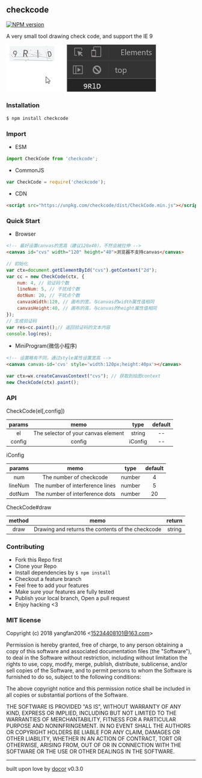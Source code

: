 ## checkcode 
[![NPM version](https://img.shields.io/npm/v/checkcode.svg?style=flat)](https://www.npmjs.com/package/checkcode)

A very small tool drawing check code, and support the IE 9

![checkcode](https://raw.githubusercontent.com/Yangfan2016/PicBed/master/Blog/draw-checkcode.gif)

### Installation
```bash
$ npm install checkcode
```
### Import
- ESM
```js
import CheckCode from 'checkcode';
```
- CommonJS
```js
var CheckCode = require('checkcode');
```
- CDN

```html
<script src="https://unpkg.com/checkcode/dist/CheckCode.min.js"></script>
```

### Quick Start

- Browser

```html
<!-- 最好设置canvas的宽高（建议120x40），不然会被拉伸 -->
<canvas id="cvs" width="120" height="40">浏览器不支持canvas</canvas>
```

```js
// 初始化
var ctx=document.getElementById("cvs").getContext("2d");
var cc = new CheckCode(ctx, {
    num: 4, // 验证码个数 
    lineNum: 5, // 干扰线个数
    dotNum: 20, // 干扰点个数
    canvasWidth:120, // 画布的宽，与canvas的width属性值相同
    canvasHeight:40, // 画布的高，与canvas的height属性值相同
});
// 生成验证码
var res=cc.paint();// 返回验证码的文本内容
console.log(res);

```

- MiniProgram(微信小程序)

```html
<!-- 设置略有不同，通过style属性设置宽高 -->
<canvas canvas-id='cvs' style='width:120px;height:40px'></canvas>
```

```js
var ctx=wx.createCanvasContext("cvs"); // 获取到绘图context
new CheckCode(ctx).paint();
```


### API

CheckCode(el[,config])

| params | memo | type | default |
| :----: | :--: | :--: | :-----: |
| el | The selector of your canvas element | string | -- |
| config | config | iConfig | -- |

iConfig

| params | memo | type | default |
| :----: | :--: | :--: | :-----: |
| num | The number of checkcode | number | 4 |
| lineNum | The number of interference lines | number | 5 |
| dotNum | The number of interference dots | number | 20 |

CheckCode#draw

| method | memo | return |
| :----: | :--: | :--: |
| draw | Drawing and returns the contents of the checkcode |string |

### Contributing
- Fork this Repo first
- Clone your Repo
- Install dependencies by `$ npm install`
- Checkout a feature branch
- Feel free to add your features
- Make sure your features are fully tested
- Publish your local branch, Open a pull request
- Enjoy hacking <3

### MIT license
Copyright (c) 2018 yangfan2016 &lt;15234408101@163.com&gt;

Permission is hereby granted, free of charge, to any person obtaining a copy
of this software and associated documentation files (the &quot;Software&quot;), to deal
in the Software without restriction, including without limitation the rights
to use, copy, modify, merge, publish, distribute, sublicense, and/or sell
copies of the Software, and to permit persons to whom the Software is
furnished to do so, subject to the following conditions:

The above copyright notice and this permission notice shall be included in
all copies or substantial portions of the Software.

THE SOFTWARE IS PROVIDED &quot;AS IS&quot;, WITHOUT WARRANTY OF ANY KIND, EXPRESS OR
IMPLIED, INCLUDING BUT NOT LIMITED TO THE WARRANTIES OF MERCHANTABILITY,
FITNESS FOR A PARTICULAR PURPOSE AND NONINFRINGEMENT. IN NO EVENT SHALL THE
AUTHORS OR COPYRIGHT HOLDERS BE LIABLE FOR ANY CLAIM, DAMAGES OR OTHER
LIABILITY, WHETHER IN AN ACTION OF CONTRACT, TORT OR OTHERWISE, ARISING FROM,
OUT OF OR IN CONNECTION WITH THE SOFTWARE OR THE USE OR OTHER DEALINGS IN
THE SOFTWARE.

---
built upon love by [docor](https://github.com/turingou/docor.git) v0.3.0
